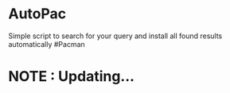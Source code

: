 # AutoPac
Simple script to search for your query and install all found results automatically #Pacman

# NOTE : Updating...
